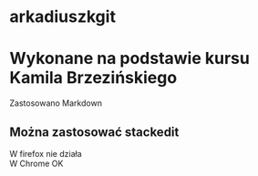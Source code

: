 # arkadiuszkgit

# Wykonane na podstawie kursu Kamila Brzezińskiego

Zastosowano Markdown

## Można zastosować stackedit
W firefox nie działa\
W Chrome OK
